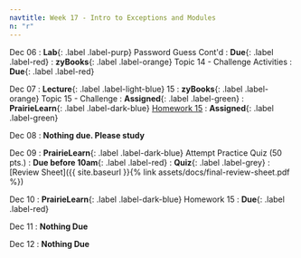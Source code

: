 ```yaml
---
navtitle: Week 17 - Intro to Exceptions and Modules
n: "r"
---
```


Dec 06
: **Lab**{: .label .label-purp} [](#) Password Guess Cont'd
    : **Due**{: .label .label-red}
: **zyBooks**{: .label .label-orange} Topic 14 - Challenge Activities
    : **Due**{: .label .label-red}

Dec 07
: **Lecture**{: .label .label-light-blue} 15
: **zyBooks**{: .label .label-orange} Topic 15 - Challenge
    : **Assigned**{: .label .label-green}
: **PrairieLearn**{: .label .label-dark-blue} [Homework 15](https://www.prairielearn.org/pl/course_instance/128740/assessment/2312028)
    : **Assigned**{: .label .label-green}


Dec 08
: **Nothing due. Please study**

Dec 09
: **PrairieLearn**{: .label .label-dark-blue} Attempt Practice Quiz (50 pts.)
    : **Due before 10am**{: .label .label-red}
: **Quiz**{: .label .label-grey}
    : [Review Sheet]({{ site.baseurl }}{% link assets/docs/final-review-sheet.pdf %})


Dec 10
: **PrairieLearn**{: .label .label-dark-blue} Homework 15
    : **Due**{: .label .label-red}

Dec 11
: **Nothing Due**

Dec 12
: **Nothing Due**


